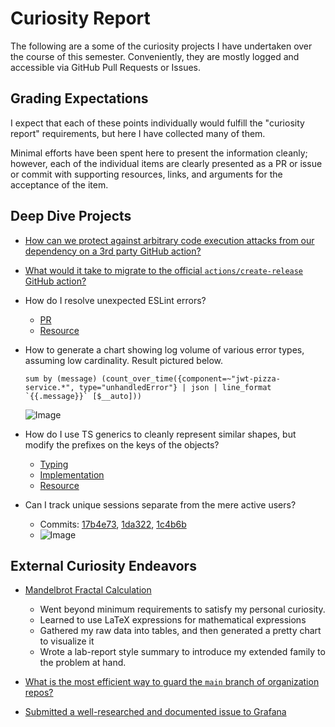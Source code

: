 # Curiosity Report

The following are a some of the curiosity projects I have undertaken
over the course of this semester. Conveniently, they are mostly
logged and accessible via GitHub Pull Requests or Issues.

## Grading Expectations

I expect that each of these points individually would fulfill the
"curiosity report" requirements, but here I have collected many of them.

Minimal efforts have been spent here to present the information cleanly;
however, each of the individual items are clearly presented as a PR or issue
or commit with supporting resources, links, and arguments for the acceptance
of the item.

##  Deep Dive Projects

- [How can we protect against arbitrary code execution attacks from our dependency on a 3rd party GitHub action?](https://github.com/devops329/devops/pull/95#issue-2641426967)

- [What would it take to migrate to the official `actions/create-release` GitHub action?](https://github.com/devops329/devops/pull/95#issuecomment-2487688517)

- How do I resolve unexpected ESLint errors?
    - [PR](https://github.com/devops329/devops/issues/107)
    - [Resource](https://eslint.org/docs/latest/use/configure/migration-guide#ignoring-files)

- How to generate a chart showing log volume of various error types, assuming low cardinality. Result pictured below.
    ```logql
    sum by (message) (count_over_time({component=~"jwt-pizza-service.*", type="unhandledError"} | json | line_format `{{.message}}` [$__auto]))
    ```
    ![Image](https://github.com/user-attachments/assets/ac051f10-569d-4b16-8b6e-aa219b7d54ef)

- How do I use TS generics to cleanly represent similar shapes, but modify the prefixes on the keys of the objects?
    - [Typing](https://github.com/frozenfrank/jwt-pizza-service/commit/1c4b6b1c125d33b1a6fdbca7adddbd36d9c103da)
    - [Implementation](https://github.com/frozenfrank/jwt-pizza-service/commit/1da322e6494e4f418e5ad5a6e560f41d7170e990)
    - [Resource](https://www.typescriptlang.org/docs/handbook/2/mapped-types.html#key-remapping-via-as)

- Can I track unique sessions separate from the mere active users?
    - Commits: [17b4e73](https://github.com/frozenfrank/jwt-pizza-service/commit/17b4e73fc676185918866e4b28cf7db578675baf), [1da322](https://github.com/frozenfrank/jwt-pizza-service/commit/1da322e6494e4f418e5ad5a6e560f41d7170e990), [1c4b6b](https://github.com/frozenfrank/jwt-pizza-service/commit/1c4b6b1c125d33b1a6fdbca7adddbd36d9c103da)
    - ![Image](https://github.com/user-attachments/assets/dc716ef2-bd71-48a8-b974-3916ffa9ca7e)

## External Curiosity Endeavors

- [Mandelbrot Fractal Calculation](https://github.com/frozenfrank/byu-cs324/blob/master/11a-hw-openmp/RESULTS.md)
    - Went beyond minimum requirements to satisfy my personal curiosity.
    - Learned to use LaTeX expressions for mathematical expressions
    - Gathered my raw data into tables, and then generated a pretty chart to visualize it
    - Wrote a lab-report style summary to introduce my extended family to the problem at hand.

- [What is the most efficient way to guard the `main` branch of organization repos?](https://github.com/softwareconstruction240/softwareconstruction/issues/165)

- [Submitted a well-researched and documented issue to Grafana](https://github.com/grafana/grafana/issues/97386)
